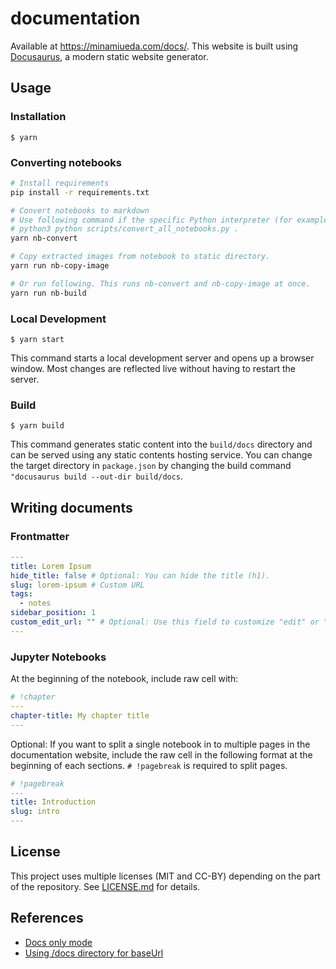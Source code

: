 # documentation

Available at https://minamiueda.com/docs/. This website is built using [Docusaurus](https://docusaurus.io/), a modern static website generator.

## Usage

### Installation

```
$ yarn
```

### Converting notebooks
```sh
# Install requirements
pip install -r requirements.txt

# Convert notebooks to markdown
# Use following command if the specific Python interpreter (for example from conda) you want to use is not detected
# python3 python scripts/convert_all_notebooks.py .
yarn nb-convert

# Copy extracted images from notebook to static directory.
yarn run nb-copy-image

# Or run following. This runs nb-convert and nb-copy-image at once.
yarn run nb-build
```


### Local Development
```
$ yarn start
```

This command starts a local development server and opens up a browser window. Most changes are reflected live without having to restart the server.

### Build

```
$ yarn build
```

This command generates static content into the `build/docs` directory and can be served using any static contents hosting service. You can change the target directory in `package.json` by changing the build command `"docusaurus build --out-dir build/docs`.

## Writing documents

### Frontmatter
```yaml
---
title: Lorem Ipsum
hide_title: false # Optional: You can hide the title (h1).
slug: lorem-ipsum # Custom URL
tags:
  - notes
sidebar_position: 1
custom_edit_url: "" # Optional: Use this field to customize "edit" or "view source" link. Set empty value to hide.
---
```

### Jupyter Notebooks

At the beginning of the notebook, include raw cell with:
```yaml
# !chapter
---
chapter-title: My chapter title
---
```

Optional: If you want to split a single notebook in to multiple pages in the documentation website, include the raw cell in the following format at the beginning of each sections. `# !pagebreak` is required to split pages.
```yaml
# !pagebreak
---
title: Introduction
slug: intro
---
```

## License
This project uses multiple licenses (MIT and CC-BY) depending on the part of the repository. See [LICENSE.md](https://github.com/mu373/documentation/blob/main/LICENSE.md) for details.

## References
- [Docs only mode](https://docusaurus.io/docs/docs-introduction#docs-only-mode)
- [Using /docs directory for baseUrl](https://github.com/facebook/docusaurus/issues/6294)
